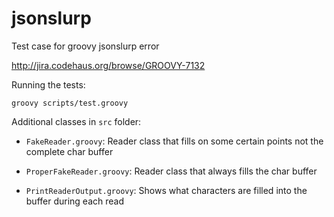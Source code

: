 jsonslurp
=========

Test case for groovy jsonslurp error 

http://jira.codehaus.org/browse/GROOVY-7132

Running the tests:

    groovy scripts/test.groovy

Additional classes in `src` folder:

* `FakeReader.groovy`: Reader class that fills on some certain points not the complete char buffer

* `ProperFakeReader.groovy`: Reader class that always fills the char buffer

* `PrintReaderOutput.groovy`: Shows what characters are filled into the buffer during each read


